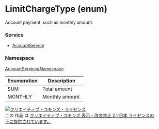 # LimitChargeType (enum)
Account payment, such as monthly amount.

### Service
+ [AccountService](../../services/AccountService.md)

### Namespace
[AccountService#Namespace](../../services/AccountService.md#namespace)

| Enumeration | Description | 
|---|---|
| SUM| Total amount |
| MONTHLY| Monthly amount. |

<a rel="license" href="http://creativecommons.org/licenses/by-nd/2.1/jp/"><img alt="クリエイティブ・コモンズ・ライセンス" style="border-width:0" src="https://i.creativecommons.org/l/by-nd/2.1/jp/88x31.png" /></a><br />この 作品 は <a rel="license" href="http://creativecommons.org/licenses/by-nd/2.1/jp/">クリエイティブ・コモンズ 表示 - 改変禁止 2.1 日本 ライセンスの下に提供されています。</a>
